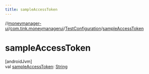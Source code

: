 ```yaml
---
title: sampleAccessToken
---
```

//[moneymanager-ui](../../../index.html)/[com.tink.moneymanagerui](../index.html)/[TestConfiguration](index.html)/[sampleAccessToken](sample-access-token.html)



# sampleAccessToken



[androidJvm]\
val [sampleAccessToken](sample-access-token.html): [String](https://kotlinlang.org/api/latest/jvm/stdlib/kotlin/-string/index.html)




